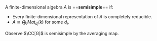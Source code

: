 A finite-dimensional algebra $A$ is ==**semisimple**== if:
- Every finite-dimensional representation of $A$ is completely reducible.
- $A\cong \bigoplus_i Mat_{d_i}(k)$ for some $d_i$.

Observe $\CC[G]$ is semisimple by the averaging map.
